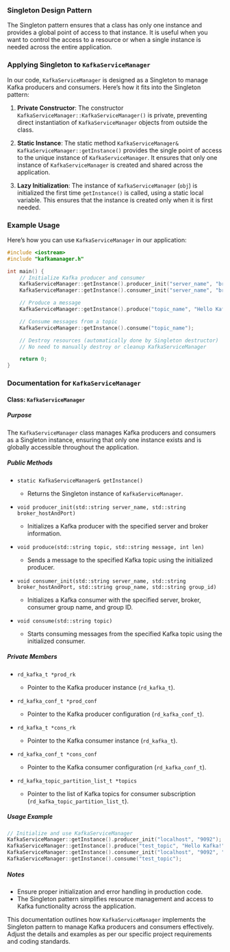 ### Singleton Design Pattern

The Singleton pattern ensures that a class has only one instance and provides a global point of access to that instance. It is useful when you want to control the access to a resource or when a single instance is needed across the entire application.

### Applying Singleton to `KafkaServiceManager`

In our code, `KafkaServiceManager` is designed as a Singleton to manage Kafka producers and consumers. Here’s how it fits into the Singleton pattern:

1. **Private Constructor**: The constructor `KafkaServiceManager::KafkaServiceManager()` is private, preventing direct instantiation of `KafkaServiceManager` objects from outside the class.

2. **Static Instance**: The static method `KafkaServiceManager& KafkaServiceManager::getInstance()` provides the single point of access to the unique instance of `KafkaServiceManager`. It ensures that only one instance of `KafkaServiceManager` is created and shared across the application.

3. **Lazy Initialization**: The instance of `KafkaServiceManager` (`obj`) is initialized the first time `getInstance()` is called, using a static local variable. This ensures that the instance is created only when it is first needed.

### Example Usage

Here’s how you can use `KafkaServiceManager` in our application:

```cpp
#include <iostream>
#include "kafkamanager.h"

int main() {
    // Initialize Kafka producer and consumer
    KafkaServiceManager::getInstance().producer_init("server_name", "broker_hostAndPort");
    KafkaServiceManager::getInstance().consumer_init("server_name", "broker_hostAndPort", "group_name", "group_id");

    // Produce a message
    KafkaServiceManager::getInstance().produce("topic_name", "Hello Kafka!", strlen("Hello Kafka!"));

    // Consume messages from a topic
    KafkaServiceManager::getInstance().consume("topic_name");

    // Destroy resources (automatically done by Singleton destructor)
    // No need to manually destroy or cleanup KafkaServiceManager

    return 0;
}
```

### Documentation for `KafkaServiceManager`

#### Class: `KafkaServiceManager`

##### Purpose
The `KafkaServiceManager` class manages Kafka producers and consumers as a Singleton instance, ensuring that only one instance exists and is globally accessible throughout the application.

##### Public Methods

- `static KafkaServiceManager& getInstance()`
  - Returns the Singleton instance of `KafkaServiceManager`.
  
- `void producer_init(std::string server_name, std::string broker_hostAndPort)`
  - Initializes a Kafka producer with the specified server and broker information.
  
- `void produce(std::string topic, std::string message, int len)`
  - Sends a message to the specified Kafka topic using the initialized producer.
  
- `void consumer_init(std::string server_name, std::string broker_hostAndPort, std::string group_name, std::string group_id)`
  - Initializes a Kafka consumer with the specified server, broker, consumer group name, and group ID.
  
- `void consume(std::string topic)`
  - Starts consuming messages from the specified Kafka topic using the initialized consumer.

##### Private Members

- `rd_kafka_t *prod_rk`
  - Pointer to the Kafka producer instance (`rd_kafka_t`).

- `rd_kafka_conf_t *prod_conf`
  - Pointer to the Kafka producer configuration (`rd_kafka_conf_t`).

- `rd_kafka_t *cons_rk`
  - Pointer to the Kafka consumer instance (`rd_kafka_t`).

- `rd_kafka_conf_t *cons_conf`
  - Pointer to the Kafka consumer configuration (`rd_kafka_conf_t`).

- `rd_kafka_topic_partition_list_t *topics`
  - Pointer to the list of Kafka topics for consumer subscription (`rd_kafka_topic_partition_list_t`).

##### Usage Example
```cpp
// Initialize and use KafkaServiceManager
KafkaServiceManager::getInstance().producer_init("localhost", "9092");
KafkaServiceManager::getInstance().produce("test_topic", "Hello Kafka!", strlen("Hello Kafka!"));
KafkaServiceManager::getInstance().consumer_init("localhost", "9092", "test_group", "group_id");
KafkaServiceManager::getInstance().consume("test_topic");
```

##### Notes

- Ensure proper initialization and error handling in production code.
- The Singleton pattern simplifies resource management and access to Kafka functionality across the application.

This documentation outlines how `KafkaServiceManager` implements the Singleton pattern to manage Kafka producers and consumers effectively. Adjust the details and examples as per our specific project requirements and coding standards.
